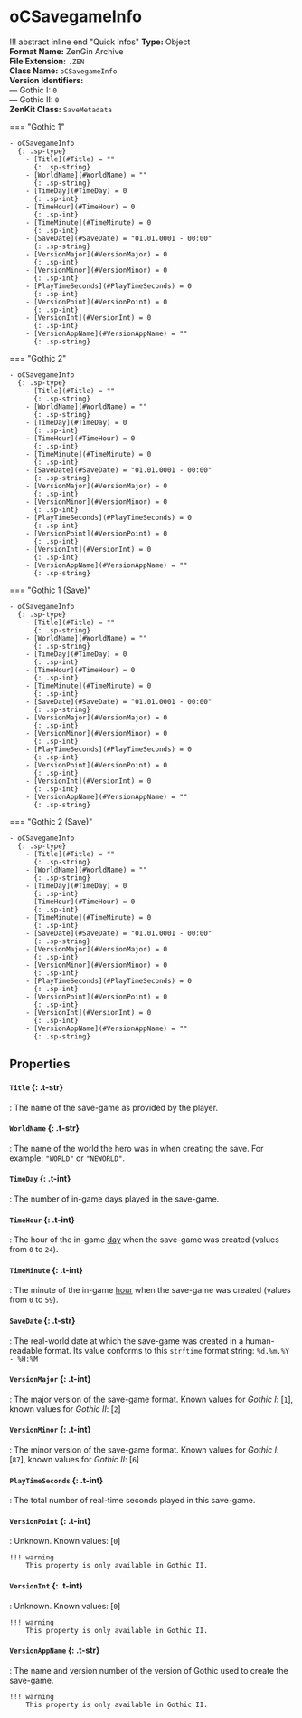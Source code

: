 # oCSavegameInfo

!!! abstract inline end "Quick Infos"
    **Type:** Object<br/>
    **Format Name:** ZenGin Archive<br/>
    **File Extension:** `.ZEN`<br/>
    **Class Name:** `oCSavegameInfo`<br/>
    **Version Identifiers:**<br />
    — Gothic I: `0`<br/>
    — Gothic II: `0`<br/>
    **ZenKit Class:** `SaveMetadata`

=== "Gothic 1"

    - oCSavegameInfo
      {: .sp-type}
        - [Title](#Title) = ""
          {: .sp-string}
        - [WorldName](#WorldName) = ""
          {: .sp-string}
        - [TimeDay](#TimeDay) = 0
          {: .sp-int}
        - [TimeHour](#TimeHour) = 0
          {: .sp-int}
        - [TimeMinute](#TimeMinute) = 0
          {: .sp-int}
        - [SaveDate](#SaveDate) = "01.01.0001 - 00:00"
          {: .sp-string}
        - [VersionMajor](#VersionMajor) = 0
          {: .sp-int}
        - [VersionMinor](#VersionMinor) = 0
          {: .sp-int}
        - [PlayTimeSeconds](#PlayTimeSeconds) = 0
          {: .sp-int}
        - [VersionPoint](#VersionPoint) = 0
          {: .sp-int}
        - [VersionInt](#VersionInt) = 0
          {: .sp-int}
        - [VersionAppName](#VersionAppName) = ""
          {: .sp-string}

=== "Gothic 2"

    - oCSavegameInfo
      {: .sp-type}
        - [Title](#Title) = ""
          {: .sp-string}
        - [WorldName](#WorldName) = ""
          {: .sp-string}
        - [TimeDay](#TimeDay) = 0
          {: .sp-int}
        - [TimeHour](#TimeHour) = 0
          {: .sp-int}
        - [TimeMinute](#TimeMinute) = 0
          {: .sp-int}
        - [SaveDate](#SaveDate) = "01.01.0001 - 00:00"
          {: .sp-string}
        - [VersionMajor](#VersionMajor) = 0
          {: .sp-int}
        - [VersionMinor](#VersionMinor) = 0
          {: .sp-int}
        - [PlayTimeSeconds](#PlayTimeSeconds) = 0
          {: .sp-int}
        - [VersionPoint](#VersionPoint) = 0
          {: .sp-int}
        - [VersionInt](#VersionInt) = 0
          {: .sp-int}
        - [VersionAppName](#VersionAppName) = ""
          {: .sp-string}

=== "Gothic 1 (Save)"

    - oCSavegameInfo
      {: .sp-type}
        - [Title](#Title) = ""
          {: .sp-string}
        - [WorldName](#WorldName) = ""
          {: .sp-string}
        - [TimeDay](#TimeDay) = 0
          {: .sp-int}
        - [TimeHour](#TimeHour) = 0
          {: .sp-int}
        - [TimeMinute](#TimeMinute) = 0
          {: .sp-int}
        - [SaveDate](#SaveDate) = "01.01.0001 - 00:00"
          {: .sp-string}
        - [VersionMajor](#VersionMajor) = 0
          {: .sp-int}
        - [VersionMinor](#VersionMinor) = 0
          {: .sp-int}
        - [PlayTimeSeconds](#PlayTimeSeconds) = 0
          {: .sp-int}
        - [VersionPoint](#VersionPoint) = 0
          {: .sp-int}
        - [VersionInt](#VersionInt) = 0
          {: .sp-int}
        - [VersionAppName](#VersionAppName) = ""
          {: .sp-string}

=== "Gothic 2 (Save)"

    - oCSavegameInfo
      {: .sp-type}
        - [Title](#Title) = ""
          {: .sp-string}
        - [WorldName](#WorldName) = ""
          {: .sp-string}
        - [TimeDay](#TimeDay) = 0
          {: .sp-int}
        - [TimeHour](#TimeHour) = 0
          {: .sp-int}
        - [TimeMinute](#TimeMinute) = 0
          {: .sp-int}
        - [SaveDate](#SaveDate) = "01.01.0001 - 00:00"
          {: .sp-string}
        - [VersionMajor](#VersionMajor) = 0
          {: .sp-int}
        - [VersionMinor](#VersionMinor) = 0
          {: .sp-int}
        - [PlayTimeSeconds](#PlayTimeSeconds) = 0
          {: .sp-int}
        - [VersionPoint](#VersionPoint) = 0
          {: .sp-int}
        - [VersionInt](#VersionInt) = 0
          {: .sp-int}
        - [VersionAppName](#VersionAppName) = ""
          {: .sp-string}

## Properties

#### `Title` {: .t-str}

:   The name of the save-game as provided by the player.

#### `WorldName` {: .t-str}

:   The name of the world the hero was in when creating the save. For example: `"WORLD"` or `"NEWORLD"`.

#### `TimeDay` {: .t-int}

:   The number of in-game days played in the save-game.

#### `TimeHour` {: .t-int}

:   The hour of the in-game [day](#TimeDay) when the save-game was created (values from `0` to `24`).

#### `TimeMinute` {: .t-int}

:   The minute of the in-game [hour](#TimeHour) when the save-game was created (values from `0` to `59`).

#### `SaveDate` {: .t-str}

:   The real-world date at which the save-game was created in a human-readable format. Its value conforms to this
    `strftime` format string: `%d.%m.%Y - %H:%M`

#### `VersionMajor` {: .t-int}

:   The major version of the save-game format. Known values for *Gothic I*: \[`1`\], known values for *Gothic II*: \[`2`\]

#### `VersionMinor` {: .t-int}

:   The minor version of the save-game format. Known values for *Gothic I*: \[`87`\], known values for *Gothic II*: \[`6`\]

#### `PlayTimeSeconds` {: .t-int}

:   The total number of real-time seconds played in this save-game.

#### `VersionPoint` {: .t-int}

:   Unknown. Known values: \[`0`\]

    !!! warning
        This property is only available in Gothic II.

#### `VersionInt` {: .t-int}

:   Unknown. Known values: \[`0`\]

    !!! warning
        This property is only available in Gothic II.

#### `VersionAppName` {: .t-str}

:   The name and version number of the version of Gothic used to create the save-game.

    !!! warning
        This property is only available in Gothic II.
